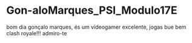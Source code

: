 # Gon-aloMarques_PSI_Modulo17E
bom dia gonçalo marques, és um videogamer excelente, jogas bue bem clash royale!!! admiro-te
